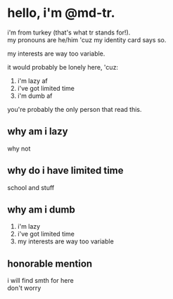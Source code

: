 # hello, i'm @md-tr.

i'm from turkey (that's what tr stands for!).    
my pronouns are he/him 'cuz my identity card says so.  

my interests are way too variable.

it would probably be lonely here, 'cuz:  
1. i'm lazy af
2. i've got limited time
3. i'm dumb af

you're probably the only person that read this.  

## why am i lazy

why not

## why do i have limited time

school and stuff

## why am i dumb

1. i'm lazy
2. i've got limited time
3. my interests are way too variable

## honorable mention

i will find smth for here  
don't worry

